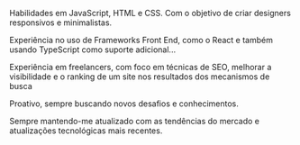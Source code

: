 Habilidades em JavaScript, HTML e CSS. Com o objetivo de criar designers responsivos e minimalistas.

Experiência no uso de Frameworks Front End, como o React e também usando TypeScript como suporte adicional...

Experiência em freelancers, com foco em técnicas de SEO, melhorar a visibilidade e o ranking de um site nos resultados dos mecanismos de busca

Proativo, sempre buscando novos desafios e conhecimentos.

Sempre mantendo-me atualizado com as tendências do mercado e atualizações tecnológicas mais recentes.
